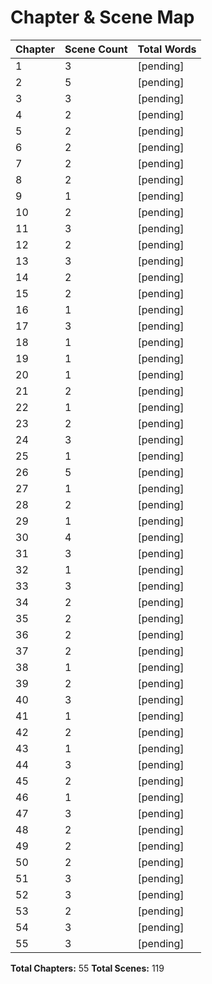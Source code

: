 # Chapter & Scene Map

| Chapter | Scene Count | Total Words |
|---------|-------------|-------------|
| 1 | 3 | [pending] |
| 2 | 5 | [pending] |
| 3 | 3 | [pending] |
| 4 | 2 | [pending] |
| 5 | 2 | [pending] |
| 6 | 2 | [pending] |
| 7 | 2 | [pending] |
| 8 | 2 | [pending] |
| 9 | 1 | [pending] |
| 10 | 2 | [pending] |
| 11 | 3 | [pending] |
| 12 | 2 | [pending] |
| 13 | 3 | [pending] |
| 14 | 2 | [pending] |
| 15 | 2 | [pending] |
| 16 | 1 | [pending] |
| 17 | 3 | [pending] |
| 18 | 1 | [pending] |
| 19 | 1 | [pending] |
| 20 | 1 | [pending] |
| 21 | 2 | [pending] |
| 22 | 1 | [pending] |
| 23 | 2 | [pending] |
| 24 | 3 | [pending] |
| 25 | 1 | [pending] |
| 26 | 5 | [pending] |
| 27 | 1 | [pending] |
| 28 | 2 | [pending] |
| 29 | 1 | [pending] |
| 30 | 4 | [pending] |
| 31 | 3 | [pending] |
| 32 | 1 | [pending] |
| 33 | 3 | [pending] |
| 34 | 2 | [pending] |
| 35 | 2 | [pending] |
| 36 | 2 | [pending] |
| 37 | 2 | [pending] |
| 38 | 1 | [pending] |
| 39 | 2 | [pending] |
| 40 | 3 | [pending] |
| 41 | 1 | [pending] |
| 42 | 2 | [pending] |
| 43 | 1 | [pending] |
| 44 | 3 | [pending] |
| 45 | 2 | [pending] |
| 46 | 1 | [pending] |
| 47 | 3 | [pending] |
| 48 | 2 | [pending] |
| 49 | 2 | [pending] |
| 50 | 2 | [pending] |
| 51 | 3 | [pending] |
| 52 | 3 | [pending] |
| 53 | 2 | [pending] |
| 54 | 3 | [pending] |
| 55 | 3 | [pending] |

**Total Chapters:** 55
**Total Scenes:** 119
